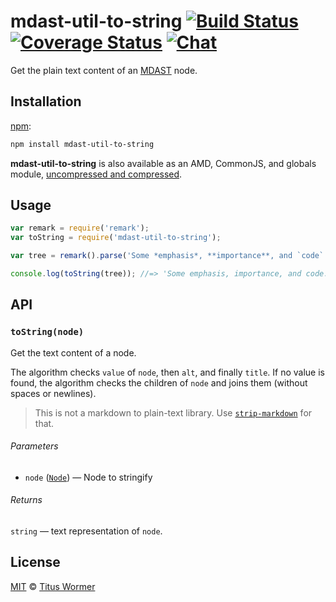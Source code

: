 # mdast-util-to-string [![Build Status][build-badge]][build-status] [![Coverage Status][coverage-badge]][coverage-status] [![Chat][chat-badge]][chat]

<!--lint disable list-item-spacing heading-increment list-item-indent-->

Get the plain text content of an [MDAST][] node.

## Installation

[npm][]:

```bash
npm install mdast-util-to-string
```

**mdast-util-to-string** is also available as an AMD, CommonJS, and
globals module, [uncompressed and compressed][releases].

## Usage

```js
var remark = require('remark');
var toString = require('mdast-util-to-string');

var tree = remark().parse('Some *emphasis*, **importance**, and `code`.');

console.log(toString(tree)); //=> 'Some emphasis, importance, and code.'
```

## API

### `toString(node)`

Get the text content of a node.

The algorithm checks `value` of `node`, then `alt`, and finally `title`.
If no value is found, the algorithm checks the children of `node` and
joins them (without spaces or newlines).

> This is not a markdown to plain-text library.
> Use [`strip-markdown`][strip-markdown] for that.

###### Parameters

*   `node` ([`Node`][node]) — Node to stringify

###### Returns

`string` — text representation of `node`.

## License

[MIT][license] © [Titus Wormer][author]

<!-- Definitions -->

[build-badge]: https://img.shields.io/travis/wooorm/mdast-util-to-string.svg

[build-status]: https://travis-ci.org/wooorm/mdast-util-to-string

[coverage-badge]: https://img.shields.io/codecov/c/github/wooorm/mdast-util-to-string.svg

[coverage-status]: https://codecov.io/github/wooorm/mdast-util-to-string

[chat-badge]: https://img.shields.io/gitter/room/wooorm/remark.svg

[chat]: https://gitter.im/wooorm/remark

[releases]: https://github.com/wooorm/mdast-util-to-string/releases

[license]: LICENSE

[author]: http://wooorm.com

[npm]: https://docs.npmjs.com/cli/install

[mdast]: https://github.com/wooorm/mdast

[node]: https://github.com/wooorm/mdast#node

[strip-markdown]: https://github.com/wooorm/strip-markdown
